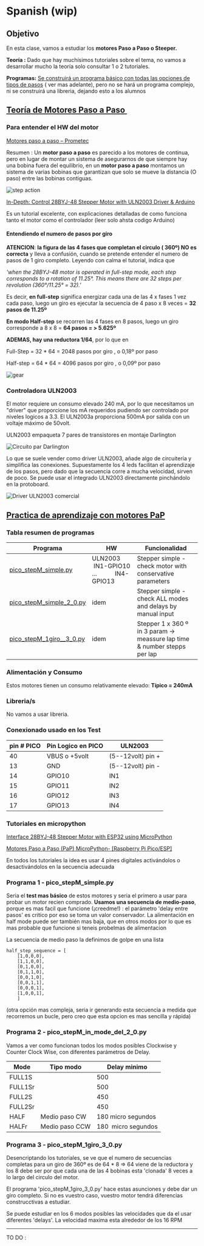 # Spanish (wip)

## Objetivo

En esta clase, vamos a estudiar los **motores Paso a Paso o Steeper.**

**Teoría :** Dado que hay muchísimos tutoriales sobre el tema, no vamos a desarrollar mucho la teoría solo consultar 1 o 2 tutoriales.

**Programas:** <u>Se construirá un programa básico con todas las opciones de tipos de pasos</u> ( ver mas adelante), pero no se hará un programa complejo, ni se construirá una libreria, dejando esto a los alumnos

## <u>Teoría de Motores Paso a Paso </u>

### Para entender el HW del motor

[Motores paso a paso &#8211; Prometec](https://www.prometec.net/motores-paso-a-paso/)

Resumen : Un **motor paso a paso** es parecido a los motores de continua, pero en lugar de montar un sistema de asegurarnos de que siempre hay una bobina fuera del equilibrio, en un **motor paso a paso** montamos un sistema de varias bobinas que garantizan que solo se mueve la distancia (O paso) entre las bobinas contiguas.

![step action](./doc/gira.gif)

[In-Depth: Control 28BYJ-48 Stepper Motor with ULN2003 Driver &amp; Arduino](https://lastminuteengineers.com/28byj48-stepper-motor-arduino-tutorial/?utm_content=cmp-true)

Es un tutorial excelente, con explicaciones detalladas de como funciona tanto el motor como el controlador (leer solo ahsta codigo Arduino)

#### Entendiendo el numero de pasos por giro

**ATENCION**: **la figura de las 4 fases que completan el circulo ( 360º) NO es correcta** y lleva a confusión, cuando se pretende entender el numero de pasos de 1 giro completo. Leyendo con calma el tutorial, indica que 

*'when the 28BYJ-48 motor is operated in full-step mode, each step corresponds to a rotation of 11.25°. This means there are 32 steps per revolution (360°/11.25° = 32).'*

Es decir, **en full-step** significa energizar cada una de las 4 x fases 1 vez cada paso, luego un giro es ejecutar la secuencia de 4 paso  x 8 veces = **32 pasos de 11.25º**

**En modo Half-step** se recorren las 4 fases en 8 pasos, luego un giro corresponde a 8 x 8  = **64 pasos = > 5.625º**

**ADEMAS, hay una reductora 1/64**, por lo que en 

Full-Step = 32 * 64 = 2048 pasos por giro , o 0,18º por paso

Half-step = 64 * 64 = 4096 pasos por giro , o 0,09º por paso

![gear](./doc/28BYJ48-Stepper-Motor-Gear-Ratio-Explanation.webp)

### 

### Controladora ULN2003

El motor requiere un consumo elevado 240 mA, por lo que necesitamos un "driver" que proporcione los mA requeridos pudiendo ser controlado por niveles logicos a 3.3. El ULN2003a proporciona 500mA por salida con un voltaje máximo de 50volt.

ULN2003  empaqueta 7 pares de transistores en montaje Darlington

![Circuito par Darlington](./doc/uln2003_internal.png)

Lo que se suele vender como driver ULN2003, añade algo de circuitería y simplifica las conexiones. Supuestamente  los 4 leds facilitan el aprendizaje de los pasos, pero dado que la secuencia corre a mucha velocidad, sirven de poco. Se puede usar el integrado ULN2003 directamente pinchándolo en la protoboard.

![Driver ULN2003 comercial](./doc/ULN2003schematic.jpg)


## <u>Practica de aprendizaje con motores PaP</u>

### Tabla resumen de programas

| Programa                   | HW                                            | Funcionalidad                                                                                                                          |
| -------------------------- | --------------------------------------------- | -------------------------------------------------------------------------------------------------------------------------------------- |
| [pico_stepM_simple.py](pico_stepM_simple.py)    | ULN2003   IN1-GPIO10 ...           IN4-GPIO13 | Stepper simple - check motor with conservative parameters                                                                                                                                     |
| [pico_stepM_simple_2_0.py](pico_stepM_simple_2_0.py) |           idem                                    | Stepper simple - check ALL modes and delays by manual input |
| [pico_stepM_1giro__3_0.py](pico_stepM_1giro__3_0.py) | idem                        | Stepper 1 x 360 º in 3 param -> meassure lap time & number stepps per lap                                                                                                                                 |

### Alimentación y Consumo

Estos motores tienen un consumo relativamente elevado: **Típico =  240mA**

### Libreria/s

No vamos a usar libreria.

### Conexionado usado en los Test

| pin # PICO | Pin Logico en PICO | ULN2003           |
| ---------- | ------------------ | ----------------- |
| 40         | VBUS o +5volt      | (5--12volt) pin + |
| 13         | GND                | (5--12volt) pin - |
| 14         | GPIO10             | IN1               |
| 15         | GPIO11             | IN2               |
| 16         | GPIO12             | IN3               |
| 17         | GPIO13             | IN4               |

### Tutoriales en micropython

[Interface 28BYJ-48 Stepper Motor with ESP32 using MicroPython](https://microcontrollerslab.com/28byj-48-stepper-motor-esp32-micropython/)

[Motores Paso a Paso (PaP) MicroPython- [Raspberry Pi Pico/ESP]](https://controlautomaticoeducacion.com/micropython/motores-paso-a-paso-pap/)

En todos los tutoriales la idea es usar 4 pines digitales activándolos o desactivándolos en la secuencia adecuada

### Programa 1 - pico_stepM_simple.py

Seria el **test mas básico** de estos motores y seria el primero a usar para probar un motor recien comprado. **Usamos una secuencia de medio-paso**, porque es mas facil que funcione (¡creedme!) : el parámetro 'delay entre pasos' es critico por eso se toma un valor conservador. La alimentación en half mode puede ser también mas baja, que en otros modos por lo que es mas probable que funcione si teneis probelmas de alimentacion

La secuencia de medio paso la definimos de golpe en una lista

```
half_step_sequence = [
    [1,0,0,0],
    [1,1,0,0],
    [0,1,0,0],
    [0,1,1,0],
    [0,0,1,0],
    [0,0,1,1],
    [0,0,0,1],
    [1,0,0,1],
    ]
```

(otra opción mas compleja, seria ir generando esta secuencia a medida que recorremos un bucle, pero creo que esta opcion es mas sencilla y rápida)

### Programa 2 - pico_stepM_in_mode_del_2_0.py

Vamos a ver como funcionan todos los modos posibles Clockwise y Counter Clock Wise, con diferentes parámetros de Delay.

| Mode    | Tipo modo      | Delay minimo           |
| ------- | -------------- | ------------------- |
| FULL1S  |                | 500                 |
| FULL1Sr |                | 500                 |
| FULL2S  |                | 450                 |
| FULL2Sr |                | 450                 |
| HALF    | Medio paso CW  | 180 micro segundos  |
| HALFr   | Medio paso CCW | 180  micro segundos |

### Programa 3 - pico_stepM_1giro_3_0.py

Desencriptando los tutoriales, se ve que el numero de secuencias completas para un giro de 360º es de 64 * 8 => 64 viene de la reductora y los 8 debe ser por que cada una de las 4 bobinas esta 'clonada' 8 veces a lo largo del circulo del motor.

El programa 'pico_stepM_1giro_3_0.py' hace estas asunciones y debe dar un giro completo. Si no es vuestro caso, vuestro motor tendrá diferencias construcctivas a estudiar.

Se puede estudiar en los 6 modos posibles las velocidades que da el usar diferentes 'delays'. La velocidad maxima esta alrededor de los 16 RPM

---

TO DO : 
